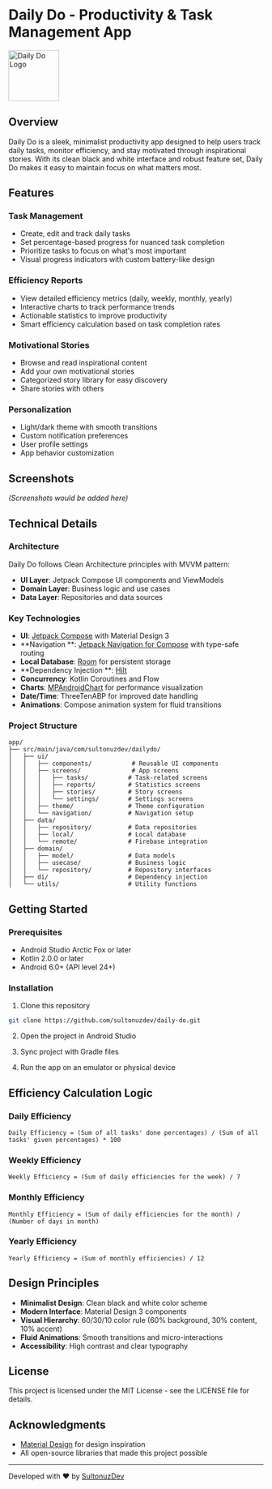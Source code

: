 # Daily Do - Productivity & Task Management App

<img src="app/src/main/res/mipmap-xxxhdpi/ic_launcher_round.png" width="100" alt="Daily Do Logo">

## Overview

Daily Do is a sleek, minimalist productivity app designed to help users track daily tasks, monitor
efficiency, and stay motivated through inspirational stories. With its clean black and white
interface and robust feature set, Daily Do makes it easy to maintain focus on what matters most.

## Features

### Task Management

- Create, edit and track daily tasks
- Set percentage-based progress for nuanced task completion
- Prioritize tasks to focus on what's most important
- Visual progress indicators with custom battery-like design

### Efficiency Reports

- View detailed efficiency metrics (daily, weekly, monthly, yearly)
- Interactive charts to track performance trends
- Actionable statistics to improve productivity
- Smart efficiency calculation based on task completion rates

### Motivational Stories

- Browse and read inspirational content
- Add your own motivational stories
- Categorized story library for easy discovery
- Share stories with others

### Personalization

- Light/dark theme with smooth transitions
- Custom notification preferences
- User profile settings
- App behavior customization

## Screenshots

*(Screenshots would be added here)*

## Technical Details

### Architecture

Daily Do follows Clean Architecture principles with MVVM pattern:

- **UI Layer**: Jetpack Compose UI components and ViewModels
- **Domain Layer**: Business logic and use cases
- **Data Layer**: Repositories and data sources

### Key Technologies

- **UI**: [Jetpack Compose](https://developer.android.com/jetpack/compose) with Material Design 3
- **Navigation
  **: [Jetpack Navigation for Compose](https://developer.android.com/jetpack/compose/navigation)
  with type-safe routing
- **Local Database**: [Room](https://developer.android.com/training/data-storage/room) for
  persistent storage
- **Dependency Injection
  **: [Hilt](https://developer.android.com/training/dependency-injection/hilt-android)
- **Concurrency**: Kotlin Coroutines and Flow
- **Charts**: [MPAndroidChart](https://github.com/PhilJay/MPAndroidChart) for performance
  visualization
- **Date/Time**: ThreeTenABP for improved date handling
- **Animations**: Compose animation system for fluid transitions

### Project Structure

```
app/
├── src/main/java/com/sultonuzdev/dailydo/
│   ├── ui/
│   │   ├── components/           # Reusable UI components
│   │   ├── screens/              # App screens
│   │   │   ├── tasks/           # Task-related screens
│   │   │   ├── reports/         # Statistics screens
│   │   │   ├── stories/         # Story screens
│   │   │   └── settings/        # Settings screens
│   │   ├── theme/               # Theme configuration
│   │   └── navigation/          # Navigation setup
│   ├── data/
│   │   ├── repository/          # Data repositories
│   │   ├── local/               # Local database
│   │   └── remote/              # Firebase integration
│   ├── domain/
│   │   ├── model/               # Data models
│   │   ├── usecase/             # Business logic
│   │   └── repository/          # Repository interfaces
│   ├── di/                      # Dependency injection
│   └── utils/                   # Utility functions
```

## Getting Started

### Prerequisites

- Android Studio Arctic Fox or later
- Kotlin 2.0.0 or later
- Android 6.0+ (API level 24+)

### Installation

1. Clone this repository

```bash
git clone https://github.com/sultonuzdev/daily-do.git
```

2. Open the project in Android Studio

3. Sync project with Gradle files

4. Run the app on an emulator or physical device

## Efficiency Calculation Logic

### Daily Efficiency

```
Daily Efficiency = (Sum of all tasks' done percentages) / (Sum of all tasks' given percentages) * 100
```

### Weekly Efficiency

```
Weekly Efficiency = (Sum of daily efficiencies for the week) / 7
```

### Monthly Efficiency

```
Monthly Efficiency = (Sum of daily efficiencies for the month) / (Number of days in month)
```

### Yearly Efficiency

```
Yearly Efficiency = (Sum of monthly efficiencies) / 12
```

## Design Principles

- **Minimalist Design**: Clean black and white color scheme
- **Modern Interface**: Material Design 3 components
- **Visual Hierarchy**: 60/30/10 color rule (60% background, 30% content, 10% accent)
- **Fluid Animations**: Smooth transitions and micro-interactions
- **Accessibility**: High contrast and clear typography

## License

This project is licensed under the MIT License - see the LICENSE file for details.

## Acknowledgments

- [Material Design](https://material.io/design) for design inspiration
- All open-source libraries that made this project possible

---

Developed with ❤️ by [SultonuzDev](https://github.com/sultonuzdev)